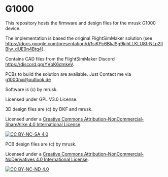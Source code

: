 # G1000 

This repository hosts the firmware and design files for the mrusk G1000 device.

The implementation is based the original FlightSimMaker solution (see https://docs.google.com/presentation/d/1siKPc6BkJSg9kihLLKLU8frNLp2IIBlw_dUE9n4Btq4).

Contains CAD files from the FlightSimMaker Discord https://discord.gg/YVbK6dmkeV.

PCBs to build the solution are available. Just Contact me via g1000nxi@outlook.de

Software is (c) by mrusk.

Licensed under GPL V3.0 License.

3D design files are (c) by DKF and mrusk. 

Licensed under a
[Creative Commons Attribution-NonCommercial-ShareAlike 4.0 International License][cc-by-nc-sa].

[![CC BY-NC-SA 4.0][cc-by-nc-sa-image]][cc-by-nc-sa]

[cc-by-nc-sa]: http://creativecommons.org/licenses/by-nc-sa/4.0/
[cc-by-nc-sa-image]: https://licensebuttons.net/l/by-nc-sa/4.0/88x31.png
[cc-by-nc-sa-shield]: https://img.shields.io/badge/License-CC%20BY--NC--SA%204.0-lightgrey.svg

PCB design files are (c) by mrusk. 

Licensed under a
[Creative Commons Attribution-NonCommercial-NoDerivatives 4.0 International License][cc-by-nc-nd].

[![CC BY-NC-ND 4.0][cc-by-nc-nd-image]][cc-by-nc-nd]

[cc-by-nc-nd]: http://creativecommons.org/licenses/by-nc-nd/4.0/
[cc-by-nc-nd-image]: https://licensebuttons.net/l/by-nc-nd/4.0/88x31.png
[cc-by-nc-nd-shield]: https://img.shields.io/badge/License-CC%20BY--NC--ND%204.0-lightgrey.svg

